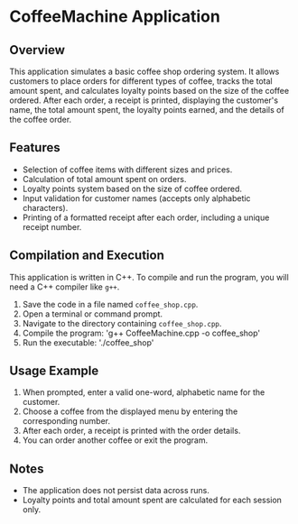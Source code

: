 # CoffeeMachine Application

## Overview
This application simulates a basic coffee shop ordering system. It allows customers to place orders for different types of coffee, tracks the total amount spent, and calculates loyalty points based on the size of the coffee ordered. After each order, a receipt is printed, displaying the customer's name, the total amount spent, the loyalty points earned, and the details of the coffee order.

## Features
- Selection of coffee items with different sizes and prices.
- Calculation of total amount spent on orders.
- Loyalty points system based on the size of coffee ordered.
- Input validation for customer names (accepts only alphabetic characters).
- Printing of a formatted receipt after each order, including a unique receipt number.

## Compilation and Execution
This application is written in C++. To compile and run the program, you will need a C++ compiler like `g++`. 

1. Save the code in a file named `coffee_shop.cpp`.
2. Open a terminal or command prompt.
3. Navigate to the directory containing `coffee_shop.cpp`.
4. Compile the program: 'g++ CoffeeMachine.cpp -o coffee_shop'
5. Run the executable: './coffee_shop'


## Usage Example
1. When prompted, enter a valid one-word, alphabetic name for the customer.
2. Choose a coffee from the displayed menu by entering the corresponding number.
3. After each order, a receipt is printed with the order details.
4. You can order another coffee or exit the program.


## Notes
- The application does not persist data across runs.
- Loyalty points and total amount spent are calculated for each session only.